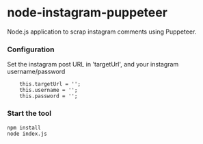# node-instagram-puppeteer
Node.js application to scrap instagram comments using Puppeteer.


### Configuration
Set the instagram post URL in 'targetUrl', and your instagram username/password
```
    this.targetUrl = '';
    this.username = '';
    this.password = '';
```
### Start the tool
```
npm install
node index.js
```
